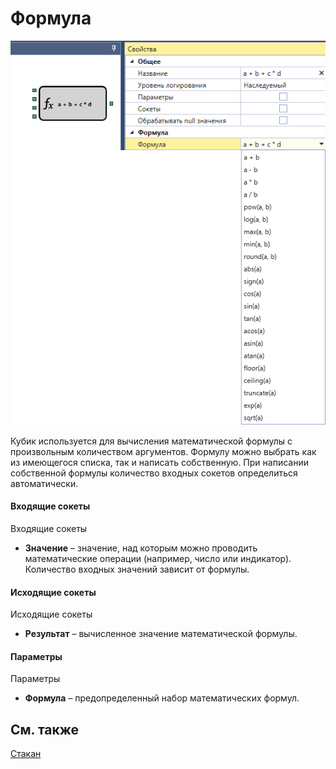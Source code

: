 # Формула

![Designer Universal formula 00](../images/Designer_Universal_formula_00.png)

Кубик используется для вычисления математической формулы с произвольным количеством аргументов. Формулу можно выбрать как из имеющегося списка, так и написать собственную. При написании собственной формулы количество входных сокетов определиться автоматически. 

#### Входящие сокеты

Входящие сокеты

- **Значение** – значение, над которым можно проводить математические операции (например, число или индикатор). Количество входных значений зависит от формулы.

#### Исходящие сокеты

Исходящие сокеты

- **Результат** – вычисленное значение математической формулы.

#### Параметры

Параметры

- **Формула** – предопределенный набор математических формул.

## См. также

[Стакан](Designer_Depth.md)
